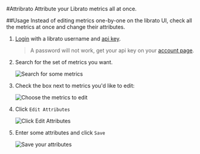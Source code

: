 #Attribrato
Attribute your Librato metrics all at once.

##Usage
Instead of editing metrics one-by-one on the librato UI, check all the metrics at once and change their attributes.

1. [Login](https://attribrato.herokuapp.com/metrics) with a librato username and [api key](https://metrics.librato.com/account).
    > A password will not work, get your api key on your [account page](https://metrics.librato.com/account).
    
2. Search for the set of metrics you want.
    
    ![Search for some metrics](http://f.cl.ly/items/3E0H1L3p391f3l0s0A1v/Image%202012.11.26%205:13:52%20PM.png)
    
3. Check the box next to metrics you'd like to edit:
    
    ![Choose the metrics to edit](http://f.cl.ly/items/22460o1h0n2h423L1J0X/Image%202012.11.26%205:03:50%20PM.png)
    
4. Click `Edit Attributes`
    
    ![Click Edit Attributes](http://f.cl.ly/items/3x0f1h3N1E1s3K3U1o37/Image%202012.11.26%205:08:53%20PM.png)
    
5. Enter some attributes and click `Save`
    
    ![Save your attributes](http://f.cl.ly/items/100x3U0h3h201X0l3d20/Image%202012.11.26%205:10:47%20PM.png)
